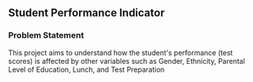 ## Student Performance Indicator

### Problem Statement

This project aims to understand how the student's performance (test scores) is affected by other variables such as Gender, Ethnicity, Parental Level of Education, Lunch, and Test Preparation

